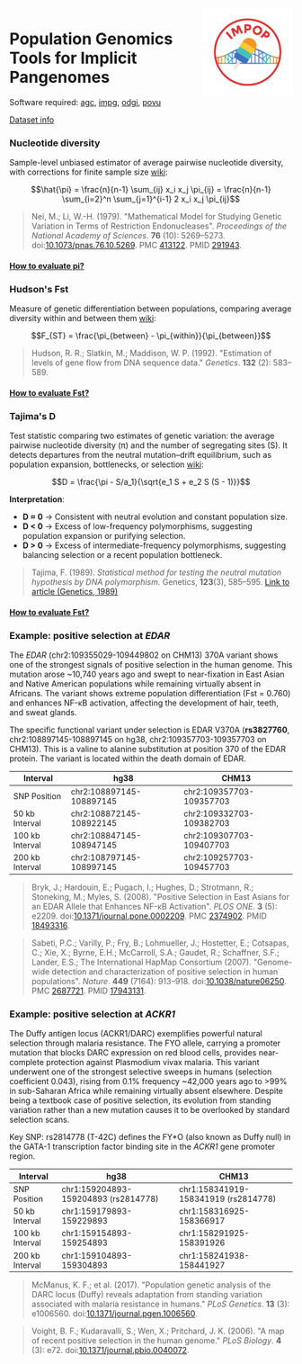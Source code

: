 <img src="img/impop1.png" alt="implicit pangenome diagram" align="right" width="160" />

# Population Genomics Tools for Implicit Pangenomes

Software required: [agc](https://github.com/refresh-bio/agc), [impg](https://github.com/pangenome/impg), [odgi](https://github.com/pangenome/odgi), [povu](https://github.com/pangenome/povu)

[Dataset info](doc/where_hprc_data.md)


### Nucleotide diversity

Sample-level unbiased estimator of average pairwise nucleotide diversity, with corrections for finite sample size [wiki](https://en.wikipedia.org/wiki/Nucleotide_diversity):

$$\hat{\pi} = \frac{n}{n-1} \sum_{ij} x_i x_j \pi_{ij} = \frac{n}{n-1} \sum_{i=2}^n \sum_{j=1}^{i-1} 2 x_i x_j \pi_{ij}$$

> Nei, M.; Li, W.-H. (1979). "Mathematical Model for Studying Genetic Variation in Terms of Restriction Endonucleases". *Proceedings of the National Academy of Sciences*. **76** (10): 5269–5273. doi:[10.1073/pnas.76.10.5269](https://doi.org/10.1073/pnas.76.10.5269). PMC [413122](https://www.ncbi.nlm.nih.gov/pmc/articles/PMC413122). PMID [291943](https://pubmed.ncbi.nlm.nih.gov/291943/).

#### [How to evaluate pi?](doc/how_pi.md)

### Hudson's Fst 

Measure of genetic differentiation between populations, comparing average diversity within and between them [wiki](https://en.wikipedia.org/wiki/Fixation_index):

$$F_{ST} = \frac{\pi_{between} - \pi_{within}}{\pi_{between}}$$

> Hudson, R. R.; Slatkin, M.; Maddison, W. P. (1992). "Estimation of levels of gene flow from DNA sequence data." *Genetics*. **132** (2): 583–589.


#### [How to evaluate Fst?](doc/how_fst.md)

### Tajima's D 

Test statistic comparing two estimates of genetic variation: the average pairwise nucleotide diversity (π) and the number of segregating sites (S). It detects departures from the neutral mutation–drift equilibrium, such as population expansion, bottlenecks, or selection [wiki](https://en.wikipedia.org/wiki/Tajima%27s_D):

$$D = \frac{\pi - S/a_1}{\sqrt{e_1 S + e_2 S (S - 1)}}$$

**Interpretation**:  
- **D ≈ 0** → Consistent with neutral evolution and constant population size.  
- **D < 0** → Excess of low-frequency polymorphisms, suggesting population expansion or purifying selection.  
- **D > 0** → Excess of intermediate-frequency polymorphisms, suggesting balancing selection or a recent population bottleneck.  

> Tajima, F. (1989). *Statistical method for testing the neutral mutation hypothesis by DNA polymorphism.* Genetics, **123**(3), 585–595.  [Link to article (Genetics, 1989)](https://www.genetics.org/content/123/3/585)

#### [How to evaluate Fst?](doc/how_tjd.md)

### Example: positive selection at *EDAR* 

The *EDAR* (chr2:109355029-109449802 on CHM13) 370A variant shows one of the strongest signals of positive selection in the human genome. This mutation arose ~10,740 years ago and swept to near-fixation in East Asian and Native American populations while remaining virtually absent in Africans. The variant shows extreme population differentiation (Fst = 0.760) and enhances NF-κB activation, affecting the development of hair, teeth, and sweat glands.

The specific functional variant under selection is EDAR V370A (**rs3827760**, chr2:108897145-108897145 on hg38, chr2:109357703-109357703 on CHM13). This is a valine to alanine substitution at position 370 of the EDAR protein. The variant is located within the death domain of EDAR. 

| Interval | **hg38** | **CHM13** |
|----------|----------|-----------|
| SNP Position | chr2:108897145-108897145 | chr2:109357703-109357703 |
| 50 kb Interval | chr2:108872145-108922145 | chr2:109332703-109382703 |
| 100 kb Interval | chr2:108847145-108947145 | chr2:109307703-109407703 |
| 200 kb Interval | chr2:108797145-108997145 | chr2:109257703-109457703 |


> Bryk, J.; Hardouin, E.; Pugach, I.; Hughes, D.; Strotmann, R.; Stoneking, M.; Myles, S. (2008). "Positive Selection in East Asians for an EDAR Allele that Enhances NF-κB Activation". *PLOS ONE*. **3** (5): e2209. doi:[10.1371/journal.pone.0002209](https://doi.org/10.1371/journal.pone.0002209). PMC [2374902](https://www.ncbi.nlm.nih.gov/pmc/articles/PMC2374902). PMID [18493316](https://pubmed.ncbi.nlm.nih.gov/18493316/).

> Sabeti, P.C.; Varilly, P.; Fry, B.; Lohmueller, J.; Hostetter, E.; Cotsapas, C.; Xie, X.; Byrne, E.H.; McCarroll, S.A.; Gaudet, R.; Schaffner, S.F.; Lander, E.S.; The International HapMap Consortium (2007). "Genome-wide detection and characterization of positive selection in human populations". *Nature*. **449** (7164): 913–918. doi:[10.1038/nature06250](https://doi.org/10.1038/nature06250). PMC [2687721](https://www.ncbi.nlm.nih.gov/pmc/articles/PMC2687721). PMID [17943131](https://pubmed.ncbi.nlm.nih.gov/17943131/).


### Example: positive selection at *ACKR1* 

The Duffy antigen locus (ACKR1/DARC) exemplifies powerful natural selection through malaria resistance. The FYO allele, carrying a promoter mutation that blocks DARC expression on red blood cells, provides near-complete protection against Plasmodium vivax malaria. This variant underwent one of the strongest selective sweeps in humans (selection coefficient 0.043), rising from 0.1% frequency ~42,000 years ago to >99% in sub-Saharan Africa while remaining virtually absent elsewhere. Despite being a textbook case of positive selection, its evolution from standing variation rather than a new mutation causes it to be overlooked by standard selection scans.


Key SNP: rs2814778 (T-42C) defines the FY\*O (also known as Duffy null) in the GATA-1 transcription factor binding site in the *ACKR1* gene promoter region. 

| Interval | **hg38** | **CHM13** |
|----------|----------|-----------|
| SNP Position | chr1:159204893-159204893 (rs2814778) | chr1:158341919-158341919 (rs2814778) |
| 50 kb Interval | chr1:159179893-159229893 | chr1:158316925-158366917 |
| 100 kb Interval | chr1:159154893-159254893 | chr1:158291925-158391926 |
| 200 kb Interval | chr1:159104893-159304893 | chr1:158241938-158441927 |


> McManus, K. F.; et al. (2017). "Population genetic analysis of the DARC locus (Duffy) reveals adaptation from standing variation associated with malaria resistance in humans." *PLoS Genetics*. **13** (3): e1006560. doi:[10.1371/journal.pgen.1006560](https://doi.org/10.1371/journal.pgen.1006560).

> Voight, B. F.; Kudaravalli, S.; Wen, X.; Pritchard, J. K. (2006). "A map of recent positive selection in the human genome." *PLoS Biology*. **4** (3): e72. doi:[10.1371/journal.pbio.0040072](https://doi.org/10.1371/journal.pbio.0040072).

